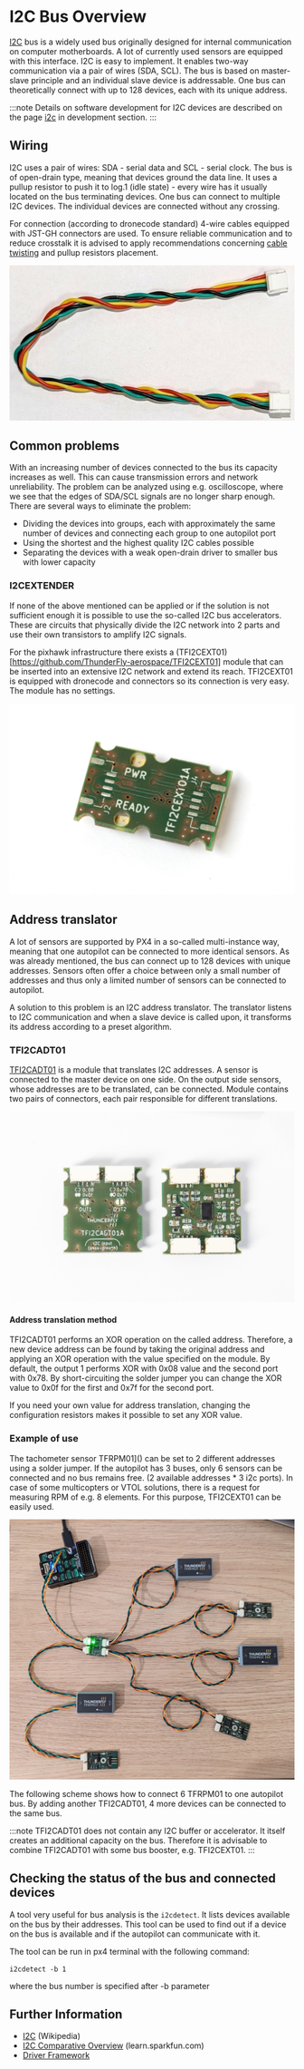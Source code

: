 
# I2C Bus Overview
[I2C](https://en.wikipedia.org/wiki/I2C) bus is a widely used bus originally designed for internal communication on computer motherboards. A lot of currently used sensors are equipped with this interface. I2C is easy to implement. It enables two-way communication via a pair of wires (SDA, SCL). The bus is based on master-slave principle and an individual slave device is addressable. One bus can theoretically connect with up to 128 devices, each with its unique address.

:::note
Details on software development for I2C devices are described on the page [i2c](./i2c_development.md) in development section.
:::

## Wiring
I2C uses a pair of wires: SDA - serial data and SCL - serial clock. The bus is of open-drain type, meaning that devices ground the data line. It uses a pullup resistor to push it to log.1 (idle state) - every wire has it usually located on the bus terminating devices. One bus can connect to multiple I2C devices. The individual devices are connected without any crossing.

For connection (according to dronecode standard) 4-wire cables equipped with JST-GH connectors are used. To ensure reliable communication and to reduce crosstalk it is advised to apply recommendations concerning [cable twisting](../assembly/cable_wiring.md#i2c-cables)  and pullup resistors placement.

![Cable twisting](../../assets/hardware/cables/i2c_jst-gh_cable.jpg)

## Common problems
With an increasing number of devices connected to the bus its capacity increases as well. This can cause transmission errors and network unreliability. The problem can be analyzed using e.g. oscilloscope, where we see that the edges of SDA/SCL signals are no longer sharp enough. There are several ways to eliminate the problem:
 * Dividing the devices into groups, each with approximately the same number of devices and connecting each group to one autopilot port
 * Using the shortest and the highest quality I2C cables possible
 * Separating the devices with a weak open-drain driver to smaller bus with lower capacity

### I2CEXTENDER
If none of the above mentioned can be applied or if the solution is not sufficient enough it is possible to use the so-called I2C bus accelerators. These are circuits that physically divide the I2C network into 2 parts and use their own transistors to amplify I2C signals.

For the pixhawk infrastructure there exists a (TFI2CEXT01)[https://github.com/ThunderFly-aerospace/TFI2CEXT01] module that can be inserted into an extensive I2C network and extend its reach. TFI2CEXT01 is equipped with dronecode and connectors so its connection is very easy. The module has no settings.

![I2C bus extender](../../assets/peripherals/i2c_tfi2cext/TFI2CEXT01A_bottom.jpg)

## Address translator

A lot of sensors are supported by PX4 in a so-called multi-instance way, meaning that one autopilot can be connected to more identical sensors. As was already mentioned, the bus can connect up to 128 devices with unique addresses. Sensors often offer a choice between only a small number of addresses and thus only a limited number of sensors can be connected to autopilot.

A solution to this problem is an I2C address translator. The translator listens to I2C communication and when a slave device is called upon, it transforms its address according to a preset algorithm.

### TFI2CADT01

[TFI2CADT01](https://github.com/ThunderFly-aerospace/TFI2CADT01) is a module that translates I2C addresses. A sensor is connected to the master device on one side. On the output side sensors, whose addresses are to be translated, can be connected. Module contains two pairs of connectors, each pair responsible for different translations.


![TFI2CADT - i2c address translator](../../assets/peripherals/i2c_tfi2cadt/TFI2CADT01A_booth_sides.jpg)

#### Address translation method
TFI2CADT01 performs an XOR operation on the called address. Therefore, a new device address can be found by taking the original address and applying an XOR operation with the value specified on the module. By default, the output 1 performs XOR with 0x08 value and the second port with 0x78. By short-circuiting the solder jumper you can change the XOR value to 0x0f for the first and 0x7f for the second port.

If you need your own value for address translation, changing the configuration resistors makes it possible to set any XOR value.

### Example of use
The tachometer sensor TFRPM01]() can be set to 2 different addresses using a solder jumper. If the autopilot has 3 buses, only 6 sensors can be connected and no bus remains free. (2 available addresses * 3 i2c ports). In case of some multicopters or VTOL solutions, there is a request for measuring RPM of e.g. 8 elements. For this purpose, TFI2CEXT01 can be easily used.

![Multiple sensors](../../assets/peripherals/i2c_tfi2cadt/TFI2CADT01_multi_TFRPM01.jpg)


The following scheme shows how to connect 6 TFRPM01 to one autopilot bus. By adding another TFI2CADT01, 4 more devices can be connected to the same bus.


:::note
TFI2CADT01 does not contain any I2C buffer or accelerator. It itself creates an additional capacity on the bus. Therefore it is advisable to combine TFI2CADT01 with some bus booster, e.g. TFI2CEXT01.
:::

## Checking the status of the bus and connected devices
A tool very useful for bus analysis is the `i2cdetect`. It lists devices available on the bus by their addresses. This tool can be used to find out if a device on the bus is available and if the autopilot can communicate with it.

The tool can be run in px4 terminal with the following command:
```
i2cdetect -b 1
```
where the bus number is specified after -b parameter



## Further Information

* [I2C](https://en.wikipedia.org/wiki/I%C2%B2C) (Wikipedia)
* [I2C Comparative Overview](https://learn.sparkfun.com/tutorials/i2c) (learn.sparkfun.com)
* [Driver Framework](../middleware/drivers.md)
